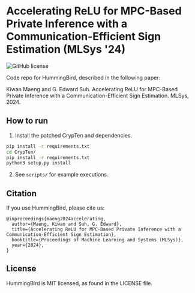 # Accelerating ReLU for MPC-Based Private Inference with a Communication-Efficient Sign Estimation (MLSys '24)
![GitHub license](https://img.shields.io/badge/license-MIT-blue.svg)

Code repo for HummingBird, described in the following paper:

Kiwan Maeng and G. Edward Suh. Accelerating ReLU for MPC-Based Private Inference with a Communication-Efficient Sign Estimation. MLSys, 2024.

## How to run

1. Install the patched CrypTen and dependencies.
```bash
pip install -r requirements.txt
cd CrypTen/
pip install -r requirements.txt
python3 setup.py install
```

2. See `scripts/` for example executions.

## Citation
If you use HummingBird, please cite us:
```
@inproceedings{maeng2024accelerating,
  author={Maeng, Kiwan and Suh, G. Edward},
  title={Accelerating ReLU for MPC-Based Private Inference with a Communication-Efficient Sign Estimation},
  booktitle={Proceedings of Machine Learning and Systems (MLSys)},
  year={2024},
}
```

## License
HummingBird is MIT licensed, as found in the LICENSE file.
